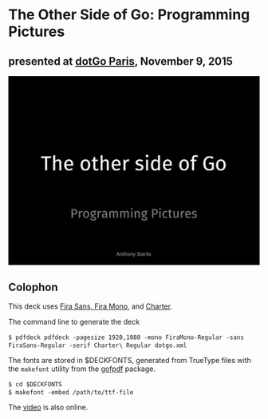 # The Other Side of Go: Programming Pictures
## presented at [dotGo Paris](http://www.dotgo.eu), November 9, 2015
![](page1.png)

## Colophon

This deck uses [Fira Sans, Fira Mono](https://en.wikipedia.org/wiki/Fira_Sans), and 
[Charter](https://en.wikipedia.org/wiki/Bitstream_Charter).

The command line to generate the deck

	$ pdfdeck pdfdeck -pagesize 1920,1080 -mono FiraMono-Regular -sans FiraSans-Regular -serif Charter\ Regular dotgo.xml

The fonts are stored in $DECKFONTS, generated from TrueType files with the ```makefont``` utility 
from the [gofpdf](https://github.com/jung-kurt/gofpdf) package.

	$ cd $DECKFONTS
	$ makefont -embed /path/to/ttf-file
	
The [video](https://www.youtube.com/watch?v=nuDO1oQxARs) is also online.
